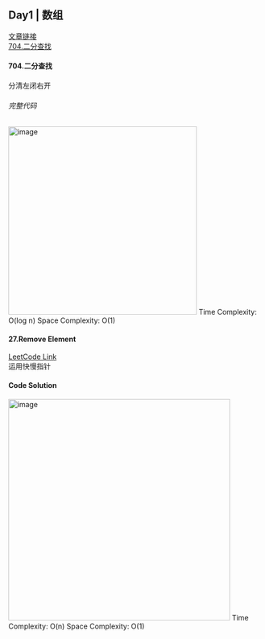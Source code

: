 ## Day1 | 数组

[文章链接](https://programmercarl.com/%E6%95%B0%E7%BB%84%E7%90%86%E8%AE%BA%E5%9F%BA%E7%A1%80.html)  
[704.二分查找](https://leetcode.com/problems/binary-search/description/)


#### 704.二分查找
分清左闭右开

###### 完整代码
<img width="374" alt="image" src="https://github.com/user-attachments/assets/98132a16-6e03-4bfe-b6b8-b4f941736290" />  
Time Complexity: O(log n)  
Space Complexity: O(1)  


#### 27.Remove Element
[LeetCode Link](https://leetcode.com/problems/remove-element/)  
运用快慢指针

#### Code Solution
<img width="440" alt="image" src="https://github.com/user-attachments/assets/c1007fdd-5105-4817-90cd-52413b3317fe" />  
Time Complexity: O(n)
Space Complexity: O(1)  






